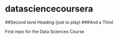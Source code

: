datasciencecoursera
===================
##Second level Heading (just to play)
###And a Third

First repo for the Data Sciences Course
